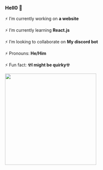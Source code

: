 ### Hell0 👋

⚡ I’m currently working on <b>a website</b>

⚡ I’m currently learning <b>React.js</b>

⚡ I’m looking to collaborate on <b>My discord bot</b>

⚡ Pronouns: <b>He/Him</b>

⚡ Fun fact: ☢️<b>I might be quirky</b>☢️

<img src="https://gifyu.com/image/otz2.gif" width=300>
